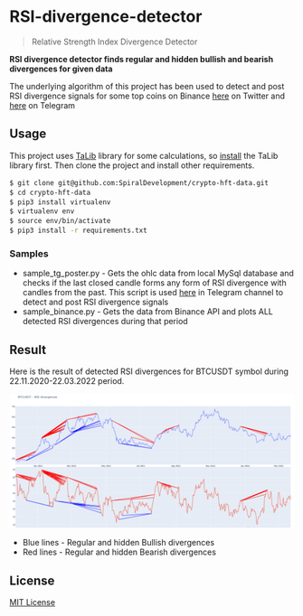 # RSI-divergence-detector
> Relative Strength Index Divergence Detector

**RSI divergence detector finds regular and hidden bullish and bearish divergences for given data**

The underlying algorithm of this project has been used to detect and post RSI divergence signals for some top coins on Binance [here](https://twitter.com/rsindicator) on Twitter and [here](https://t.me/relative_strength_index) on Telegram

## Usage

This project uses [TaLib](https://github.com/mrjbq7/ta-lib) library for some calculations, so [install](https://github.com/mrjbq7/ta-lib#installation) the TaLib library first.
Then clone the project and install other requirements.

```bash
$ git clone git@github.com:SpiralDevelopment/crypto-hft-data.git
$ cd crypto-hft-data
$ pip3 install virtualenv
$ virtualenv env
$ source env/bin/activate
$ pip3 install -r requirements.txt
```

### Samples

- sample_tg_poster.py - Gets the ohlc data from local MySql database and checks if the last closed candle forms any form of RSI divergence with candles from the past. 
  This script is used [here](https://t.me/relative_strength_index) in Telegram channel to detect and post RSI divergence signals
- sample_binance.py - Gets the data from Binance API and plots ALL detected RSI divergences during that period

## Result

Here is the result of detected RSI divergences for BTCUSDT symbol during 22.11.2020-22.03.2022 period. 

<p align="center"><img src="./btcusdt_divergences.PNG"></p>

- Blue lines - Regular and hidden Bullish divergences
- Red lines - Regular and hidden Bearish divergences 

## License
[MIT License](https://github.com/SpiralDevelopment/RSI-divergence-detector/blob/main/LICENSE)
